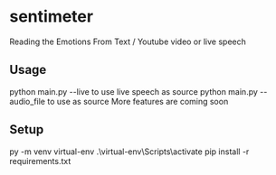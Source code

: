 # sentimeter
Reading the Emotions From Text / Youtube video or live speech

## Usage
python main.py --live to use live speech as source
python main.py --audio_file <path to the audio file> to use as source
More features are coming soon

## Setup
py -m venv virtual-env
.\virtual-env\Scripts\activate
pip install -r requirements.txt